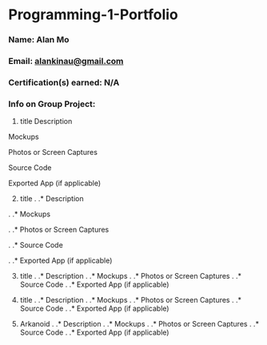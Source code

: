 # Programming-1-Portfolio

### Name: Alan Mo

### Email: alankinau@gmail.com

### Certification(s) earned: N/A

### Info on Group Project:

1. title
Description

Mockups

Photos or Screen Captures

Source Code

Exported App (if applicable)

2. title
. .* Description

. .* Mockups

. .* Photos or Screen Captures

. .* Source Code

. .* Exported App (if applicable)

3. title
. .* Description
. .* Mockups
. .* Photos or Screen Captures
. .* Source Code
. .* Exported App (if applicable)

4. title
. .* Description
. .* Mockups
. .* Photos or Screen Captures
. .* Source Code
. .* Exported App (if applicable)

5. Arkanoid
. .* Description
. .* Mockups
. .* Photos or Screen Captures
. .* Source Code
. .* Exported App (if applicable)
